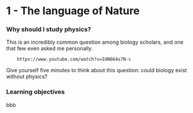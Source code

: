 # 1 - The language of Nature

### Why should I study physics?
This is an incredibly common question among biology scholars, and one that few even asked me personally.

```{video}
    https://www.youtube.com/watch?v=IUN664s7N-c
```

Give yourself five minutes to think about this question: could biology exist without physics?


### Learning objectives
bbb
